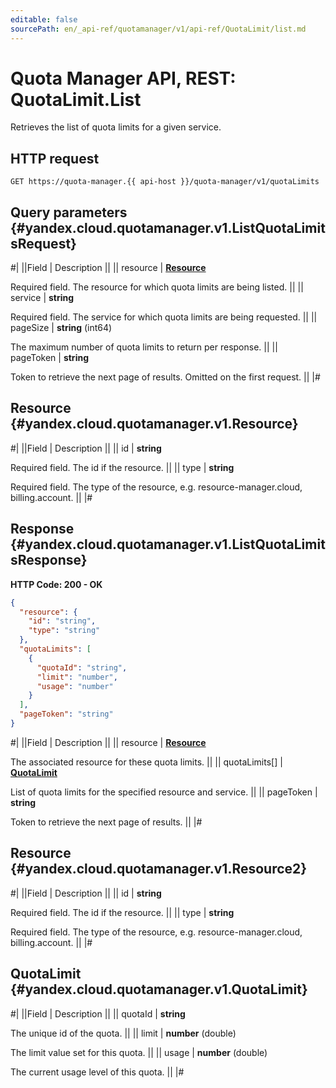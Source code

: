 ```yaml
---
editable: false
sourcePath: en/_api-ref/quotamanager/v1/api-ref/QuotaLimit/list.md
---
```


# Quota Manager API, REST: QuotaLimit.List

Retrieves the list of quota limits for a given service.

## HTTP request

```
GET https://quota-manager.{{ api-host }}/quota-manager/v1/quotaLimits
```

## Query parameters {#yandex.cloud.quotamanager.v1.ListQuotaLimitsRequest}

#|
||Field | Description ||
|| resource | **[Resource](#yandex.cloud.quotamanager.v1.Resource)**

Required field. The resource for which quota limits are being listed. ||
|| service | **string**

Required field. The service for which quota limits are being requested. ||
|| pageSize | **string** (int64)

The maximum number of quota limits to return per response. ||
|| pageToken | **string**

Token to retrieve the next page of results. Omitted on the first request. ||
|#

## Resource {#yandex.cloud.quotamanager.v1.Resource}

#|
||Field | Description ||
|| id | **string**

Required field. The id if the resource. ||
|| type | **string**

Required field. The type of the resource, e.g. resource-manager.cloud, billing.account. ||
|#

## Response {#yandex.cloud.quotamanager.v1.ListQuotaLimitsResponse}

**HTTP Code: 200 - OK**

```json
{
  "resource": {
    "id": "string",
    "type": "string"
  },
  "quotaLimits": [
    {
      "quotaId": "string",
      "limit": "number",
      "usage": "number"
    }
  ],
  "pageToken": "string"
}
```

#|
||Field | Description ||
|| resource | **[Resource](#yandex.cloud.quotamanager.v1.Resource2)**

The associated resource for these quota limits. ||
|| quotaLimits[] | **[QuotaLimit](#yandex.cloud.quotamanager.v1.QuotaLimit)**

List of quota limits for the specified resource and service. ||
|| pageToken | **string**

Token to retrieve the next page of results. ||
|#

## Resource {#yandex.cloud.quotamanager.v1.Resource2}

#|
||Field | Description ||
|| id | **string**

Required field. The id if the resource. ||
|| type | **string**

Required field. The type of the resource, e.g. resource-manager.cloud, billing.account. ||
|#

## QuotaLimit {#yandex.cloud.quotamanager.v1.QuotaLimit}

#|
||Field | Description ||
|| quotaId | **string**

The unique id of the quota. ||
|| limit | **number** (double)

The limit value set for this quota. ||
|| usage | **number** (double)

The current usage level of this quota. ||
|#